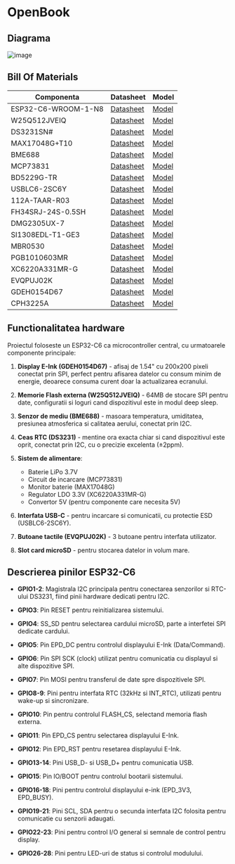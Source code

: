# OpenBook

## Diagrama

![image](https://github.com/user-attachments/assets/889bf782-7415-48fd-a0eb-9f9a92b12cbc)

## Bill Of Materials

| Componenta | Datasheet | Model |
|------------|-----------|-------|
| ESP32-C6-WROOM-1-N8 | [Datasheet](https://www.espressif.com/sites/default/files/documentation/esp32-c6_datasheet_en.pdf) | [Model](https://www.snapeda.com/parts/ESP32-C6-WROOM-1-N8/Espressif+Systems/view-part/?ref=eda) |
| W25Q512JVEIQ | [Datasheet](https://www.winbond.com/resource-files/W25Q512JV%20RevI%2005132020%20Plus.pdf) | [Model](https://www.snapeda.com/parts/W25Q512JVEIQ/Winbond+Electronics/view-part/?ref=eda) |
| DS3231SN# | [Datasheet](https://datasheets.maximintegrated.com/en/ds/DS3231.pdf) | [Model](https://www.snapeda.com/parts/DS3231SN%23/Analog+Devices/view-part/?ref=eda) |
| MAX17048G+T10 | [Datasheet](https://datasheets.maximintegrated.com/en/ds/MAX17048-MAX17049.pdf) | [Model](https://www.snapeda.com/parts/MAX17048G+T10/Analog+Devices/view-part/?ref=eda) |
| BME688 | [Datasheet](https://www.bosch-sensortec.com/media/boschsensortec/downloads/datasheets/bst-bme688-ds000.pdf) | [Model](https://www.snapeda.com/parts/BME680/Bosch/view-part/?welcome=home) |
| MCP73831 | [Datasheet](https://ww1.microchip.com/downloads/en/DeviceDoc/20001984g.pdf) | [Model](https://www.snapeda.com/parts/MCP73831T-2ACI-OT/Microchip/view-part/?ref=eda) |
| BD5229G-TR | [Datasheet](https://fscdn.rohm.com/en/products/databook/datasheet/ic/power/voltage_detector/bd52xxg-e.pdf) | [Model](https://componentsearchengine.com/part-view/BD5229G-TR/ROHM%20Semiconductor) |
| USBLC6-2SC6Y | [Datasheet](https://www.st.com/resource/en/datasheet/usblc6-2.pdf) | [Model](https://www.snapeda.com/parts/USBLC6-2SC6Y/STMicroelectronics/view-part/?ref=eda) |
| 112A-TAAR-R03 | [Datasheet](https://www.attend.com.tw/sites/default/files/2022-05/112A-TAAR-R03.pdf) | [Model](https://www.snapeda.com/parts/112A-TAAR-R03/ATTEND/view-part/?ref=eda) |
| FH34SRJ-24S-0.5SH | [Datasheet](https://www.hirose.com/product/document?clcode=CL0684-0832-7-99&productname=FH34SRJ-24S-0.5SH(99)&series=FH34&documenttype=Catalog&lang=en&documentid=D49681_en) | [Model](https://www.snapeda.com/parts/FH34SRJ-24S-0.5SH(99)/Hirose/view-part/?ref=eda) |
| DMG2305UX-7 | [Datasheet](https://www.diodes.com/assets/Datasheets/DMG2305UX.pdf) | [Model](https://www.snapeda.com/parts/DMG2305UX-7/Diodes%20Inc./view-part/?ref=eda) |
| SI1308EDL-T1-GE3 | [Datasheet](https://www.vishay.com/docs/68732/si1308edl.pdf) | [Model](https://www.snapeda.com/parts/SI1308EDL-T1-GE3/Vishay+Siliconix/view-part/?ref=snap) |
| MBR0530 | [Datasheet](https://www.onsemi.com/pdf/datasheet/mbr0520lt1-d.pdf) | [Model](https://www.snapeda.com/parts/MBR0530/Onsemi/view-part/?ref=eda) |
| PGB1010603MR | [Datasheet](https://www.littelfuse.com/media?resourcetype=datasheets&itemid=3d1e98b7-4d37-463c-9380-c56c83b11c3c&filename=littelfuse-pulseguard-pgb1) | [Model](https://www.snapeda.com/parts/PGB1010603MR/Littelfuse/view-part/?ref=eda) |
| XC6220A331MR-G | [Datasheet](https://www.torexsemi.com/file/xc6220/XC6220.pdf) | [Model](https://www.snapeda.com/parts/XC6220A331MR-G/Torex+Semiconductor/view-part/?ref=eda) |
| EVQPUJ02K | [Datasheet](https://industrial.panasonic.com/cdbs/www-data/pdf/ATV0000/ATV0000CE5.pdf) | [Model](https://www.snapeda.com/parts/EVQPUJ02K/Panasonic/view-part/?ref=eda) |
| GDEH0154D67 | [Datasheet](https://www.good-display.com/companyfile/203.html) | [Model](https://www.good-display.com/product/207.html) |
| CPH3225A | [Datasheet](https://www.sii.co.jp/en/quartz/files/2021/03/CPH3225A_E.pdf) | [Model](https://www.snapeda.com/parts/CPH3225A/Seiko+Instruments/view-part/?ref=eda) |


## Functionalitatea hardware

Proiectul foloseste un ESP32-C6 ca microcontroller central, cu urmatoarele componente principale:

1. **Display E-Ink (GDEH0154D67)** - afisaj de 1.54" cu 200x200 pixeli conectat prin SPI, perfect pentru afisarea datelor cu consum minim de energie, deoarece consuma curent doar la actualizarea ecranului.

2. **Memorie Flash externa (W25Q512JVEIQ)** - 64MB de stocare SPI pentru date, configuratii si loguri cand dispozitivul este in modul deep sleep.

3. **Senzor de mediu (BME688)** - masoara temperatura, umiditatea, presiunea atmosferica si calitatea aerului, conectat prin I2C.

4. **Ceas RTC (DS3231)** - mentine ora exacta chiar si cand dispozitivul este oprit, conectat prin I2C, cu o precizie excelenta (±2ppm).

5. **Sistem de alimentare**: 
   - Baterie LiPo 3.7V
   - Circuit de incarcare (MCP73831)
   - Monitor baterie (MAX17048G)
   - Regulator LDO 3.3V (XC6220A331MR-G)
   - Convertor 5V (pentru componente care necesita 5V)

6. **Interfata USB-C** - pentru incarcare si comunicatii, cu protectie ESD (USBLC6-2SC6Y).

7. **Butoane tactile (EVQPUJ02K)** - 3 butoane pentru interfata utilizator.

8. **Slot card microSD** - pentru stocarea datelor in volum mare.


## Descrierea pinilor ESP32-C6

- **GPIO1-2**: Magistrala I2C principala pentru conectarea senzorilor si RTC-ului DS3231, fiind pinii hardware dedicati pentru I2C.

- **GPIO3**: Pin RESET pentru reinitializarea sistemului.

- **GPIO4**: SS_SD pentru selectarea cardului microSD, parte a interfetei SPI dedicate cardului.

- **GPIO5**: Pin EPD_DC pentru controlul displayului E-Ink (Data/Command).

- **GPIO6**: Pin SPI SCK (clock) utilizat pentru comunicatia cu displayul si alte dispozitive SPI.

- **GPIO7**: Pin MOSI pentru transferul de date spre dispozitivele SPI.

- **GPIO8-9**: Pini pentru interfata RTC (32kHz si INT_RTC), utilizati pentru wake-up si sincronizare.

- **GPIO10**: Pin pentru controlul FLASH_CS, selectand memoria flash externa.

- **GPIO11**: Pin EPD_CS pentru selectarea displayului E-Ink.

- **GPIO12**: Pin EPD_RST pentru resetarea displayului E-Ink.

- **GPIO13-14**: Pini USB_D- si USB_D+ pentru comunicatia USB.

- **GPIO15**: Pin IO/BOOT pentru controlul bootarii sistemului.

- **GPIO16-18**: Pini pentru controlul displayului e-ink (EPD_3V3, EPD_BUSY).

- **GPIO19-21**: Pini SCL, SDA pentru o secunda interfata I2C folosita pentru comunicatie cu senzorii adaugati.

- **GPIO22-23**: Pini pentru control I/O general si semnale de control pentru display.

- **GPIO26-28**: Pini pentru LED-uri de status si controlul modulului.

